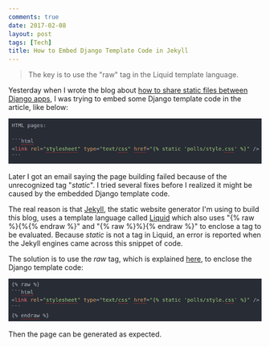 ```yaml
---
comments: true
date: 2017-02-08
layout: post
tags: [Tech]
title: How to Embed Django Template Code in Jekyll
---
```


> The key is to use the "raw" tag in the Liquid template language.

Yesterday when I wrote the blog about [how to share static files between Django apps](http://yaobinwen.github.io/archive/2017/02/07/Django-how-to-share-static-files/), I was trying to embed some Django template code in the article, like below:

![Django template code](https://raw.githubusercontent.com/yaobinwen/yaobinwen.github.io/master/images/2017/02-08/Django_code.png)

Later I got an email saying the page building failed because of the unrecognized tag "_static_". I tried several fixes before I realized it might be caused by the embedded Django template code.

The real reason is that [Jekyll](https://jekyllrb.com/), the static website generator I'm using to build this blog, uses a template language called [Liquid](https://shopify.github.io/liquid/) which also uses "{% raw %}{%{% endraw %}" and "{% raw %}%}{% endraw %}" to enclose a tag to be evaluated. Because _static_ is not a tag in Liquid, an error is reported when the Jekyll engines came across this snippet of code.

The solution is to use the _raw_ tag, which is explained [here](https://github.com/Shopify/liquid/wiki/Liquid-for-Designers#raw),  to enclose the Django template code:

![Django template code in raw](https://raw.githubusercontent.com/yaobinwen/yaobinwen.github.io/master/images/2017/02-08/Django_code_in_raw.png)

Then the page can be generated as expected.
